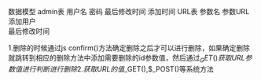 数据模型
    admin表
用户名
密码
最后修改时间
添加时间
    URL表
参数名
参数URL
添加用户    
最后修改时间




1.删除的时候通过js    confirm()方法确定删除之后才可以进行删除，如果确定删除就跳转到相应的删除方法中添加需要删除的id参数值，然后通过$_GET()获取URL参数值进行判断 进行删除
2.获取URL的值$_GET(),$_POST()等系统方法



